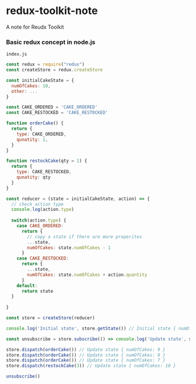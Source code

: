 # redux-toolkit-note
A note for Reudx Toolkit

### Basic redux concept in node.js

```index.js```
```javascript
const redux = require("redux")
const createStore = redux.createStore

const initialCakeState = {
  numOfCakes: 10,
  other: ...
}

const CAKE_ORDERED = 'CAKE_ORDERED'
const CAKE_RESTOCKED = 'CAKE_RESTOCKED'

function orderCake() {
  return {
    type: CAKE_ORDERED,
    qunatity: 1,
  }
}

function restockCake(qty = 1) {
  return {
    type: CAKE_RESTOCKED,
    qunatity: qty
  }
}

const reducer = (state = initialCakeState, action) => {
  // check action type
  console.log(action.type)
  
  switch(action.type) {
    case CAKE_ORDERED:
      return {
        // copy a state if there are more properites
        ...state,
        numOfCakes: state.numOfCakes - 1
      }
    case CAKE_RESTOCKED:
      return {
        ...state,
        numOfCakes: state.numOfCakes + action.quantity
      }
    default:
      return state
  }
  
}

const store = createStore(reducer)

console.log('Initial state', store.getState()) // Initial state { numOfCakes: 10 }

const unsubscribe = store.subscribe(() => console.log('Update state', store.getStore())

store.dispatch(orderCake()) // Update state { numOfCakes: 9 }
store.dispatch(orderCake()) // Update state { numOfCakes: 8 }
store.dispatch(orderCake()) // Update state { numOfCakes: 7 }
store.dispatch(restockCake(3)) // Update state { numOfCakes: 10 }

unsubscribe()
````
